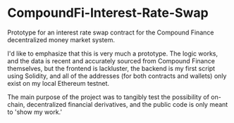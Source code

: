 # CompoundFi-Interest-Rate-Swap
Prototype for an interest rate swap contract for the Compound Finance decentralized money market system.

I'd like to emphasize that this is very much a prototype. The logic works, and the data is recent and accurately sourced from Compound Finance themselves, but the frontend is lackluster, the backend is my first script using Solidity, and all of the addresses (for both contracts and wallets) only exist on my local Ethereum testnet.

The main purpose of the project was to tangibly test the possibility of on-chain, decentralized financial derivatives, and the public code is only meant to 'show my work.'

